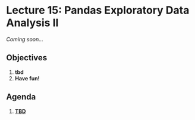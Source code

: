 <!---
{"next":"Lectures_class2/Lecture16.md","title":"Pandas EDA II - 7/11"}
-->

# Lecture 15: Pandas Exploratory Data Analysis II

*Coming soon...*

## Objectives

1. **tbd**
2. **Have fun!**

## Agenda

1. **[TBD]()**